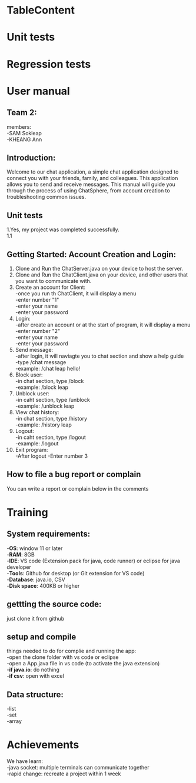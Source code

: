 # TableContent
# Unit tests  

# Regression tests  
# User manual  
## Team 2:  
members:  
-SAM Sokleap  
-KHEANG Ann  
## Introduction:  
Welcome to our chat application, a simple chat application designed to connect you with your friends, family, and colleagues. This application allows you to send and receive messages. This manual will guide you through the process of using ChatSphere, from account creation to troubleshooting common issues.  
## Unit tests
1.Yes, my project was completed successfully.  
1.1 
## Getting Started: Account Creation and Login:  
1. Clone and Run the ChatServer.java on your device to host the server.   
2. Clone and Run the ChatClient.java on your device, and other users that you want to communicate with. 
3. Create an account for Client:  
  -once you run th ChatClient, it will display a menu  
  -enter number "1"  
  -enter your name  
  -enter your password  
4. Login:  
  -after create an account or at the start of program, it will display a menu  
  -enter number "2"  
  -enter your name  
  -enter your password  
5. Send message:  
  -after login, it will naviagte you to chat section and show a help guide  
  -type /chat <username> message  
  -example: /chat leap hello!  
6. Block user:  
  -in chat section, type /block <username>  
  -example: /block leap  
7. Unblock user:  
  -in caht section, type /unblock <username>  
  -example: /unblock leap  
8. View chat history:  
  -in chat section, type /history <username>  
  -example: /history leap  
9. Logout:  
  -in caht section, type /logout  
  -example: /logout  
10. Exit program:  
  -After logout
  -Enter number 3
## How to file a bug report or complain
You can write a report or complain below in the comments  
# Training
## System requirements:
-**OS**: window 11 or later  
-**RAM**: 8GB  
-**IDE**: VS code (Extension pack for java, code runner) or eclipse for java developer  
-**Tools**:  Github for desktop (or Git extension for VS code)  
-**Database**: java.io, CSV  
-**Disk space**: 400KB or higher  
## gettting the source code:  
just clone it from github  
## setup and compile  
things needed to do for complie and running the app:  
-open the clone folder with vs code or eclipse  
-open a App.java file in vs code (to activate the java extension)  
-**if java.io**: do nothing  
-**if csv**: open with excel  
## Data structure:   
-list  
-set  
-array  
# Achievements
We have learn:  
  -java socket: multiple terminals can communicate together  
  -rapid change: recreate a project within 1 week  

